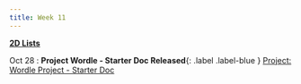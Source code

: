 ```yaml
---
title: Week 11
---
```


**[2D Lists](https://docs.google.com/presentation/d/1HN-i6mla0MpiIPDHddOXt6VNj6wgdX9FA1UrFpkHtyA/edit?usp=sharing)**

Oct 28
:  **Project Wordle - Starter Doc Released**{: .label .label-blue } [Project: Wordle Project - Starter Doc](https://edstem.org/us/courses/41263/lessons/72858/slides/394646)
